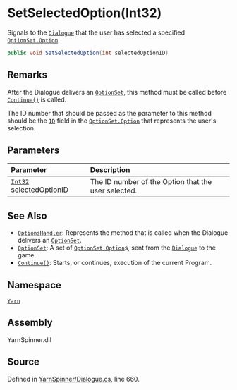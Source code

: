 # SetSelectedOption\(Int32\)

Signals to the [`Dialogue`](./) that the user has selected a specified [`OptionSet.Option`](../optionset.option/).

```csharp
public void SetSelectedOption(int selectedOptionID)
```

## Remarks

After the Dialogue delivers an [`OptionSet`](../optionset/), this method must be called before [`Continue()`](dialogue.continue.md) is called.

The ID number that should be passed as the parameter to this method should be the [`ID`](../optionset.option/optionset.option.id.md) field in the [`OptionSet.Option`](../optionset.option/) that represents the user's selection.

## Parameters

| Parameter | Description |
| :--- | :--- |
| [`Int32`](https://docs.microsoft.com/dotnet/api/System.Int32) selectedOptionID | The ID number of the Option that the user selected. |

## See Also

* [`OptionsHandler`](../optionshandler.md): Represents the method that is called when the Dialogue delivers an [`OptionSet`](../optionset/).
* [`OptionSet`](../optionset/): A set of [`OptionSet.Option`](../optionset.option/)s, sent from the [`Dialogue`](./) to the game.
* [`Continue()`](dialogue.continue.md): Starts, or continues, execution of the current Program.

## Namespace

[`Yarn`](../)

## Assembly

YarnSpinner.dll

## Source

Defined in [YarnSpinner/Dialogue.cs](https://github.com/YarnSpinnerTool/YarnSpinner//blob/develop/YarnSpinner/Dialogue.cs#L660), line 660.

